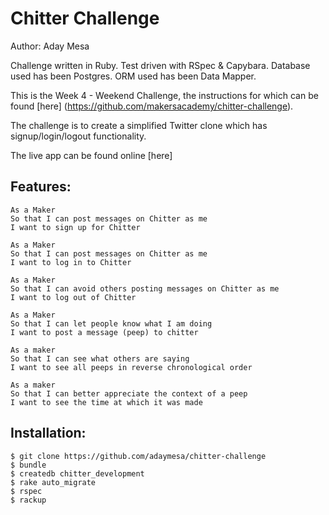 Chitter Challenge
=================
Author: Aday Mesa

Challenge written in Ruby.
Test driven with RSpec & Capybara.
Database used has been Postgres.
ORM used has been Data Mapper.

This is the Week 4 - Weekend Challenge, the instructions for which can be found [here] (https://github.com/makersacademy/chitter-challenge).

The challenge is to create a simplified Twitter clone which has signup/login/logout functionality.

The live app can be found online [here] 

Features:
-------

```
As a Maker
So that I can post messages on Chitter as me
I want to sign up for Chitter

As a Maker
So that I can post messages on Chitter as me
I want to log in to Chitter

As a Maker
So that I can avoid others posting messages on Chitter as me
I want to log out of Chitter

As a Maker
So that I can let people know what I am doing  
I want to post a message (peep) to chitter

As a maker
So that I can see what others are saying  
I want to see all peeps in reverse chronological order

As a maker
So that I can better appreciate the context of a peep
I want to see the time at which it was made
```

Installation:
-------

```
$ git clone https://github.com/adaymesa/chitter-challenge
$ bundle
$ createdb chitter_development
$ rake auto_migrate
$ rspec
$ rackup
```

